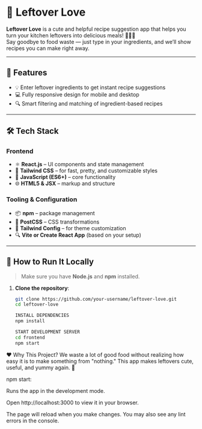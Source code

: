 # 🍓 Leftover Love

**Leftover Love** is a cute and helpful recipe suggestion app that helps you turn your kitchen leftovers into delicious meals! 🥕🍞🍅  
Say goodbye to food waste — just type in your ingredients, and we’ll show recipes you can make right away.

---

## 🌟 Features

- 💡 Enter leftover ingredients to get instant recipe suggestions
- 💻 Fully responsive design for mobile and desktop
- 🔍 Smart filtering and matching of ingredient-based recipes

---

## 🛠️ Tech Stack

### Frontend
- ⚛️ **React.js** – UI components and state management
- 🎨 **Tailwind CSS** – for fast, pretty, and customizable styles
- 🧠 **JavaScript (ES6+)** – core functionality
- 🌐 **HTML5 & JSX** – markup and structure

### Tooling & Configuration
- 📦 **npm** – package management
- 🔧 **PostCSS** – CSS transformations
- 📐 **Tailwind Config** – for theme customization
- 🔍 **Vite or Create React App** (based on your setup)

---

## 🚀 How to Run It Locally

> Make sure you have **Node.js** and **npm** installed.

1. **Clone the repository**:
   ```bash
   git clone https://github.com/your-username/leftover-love.git
   cd leftover-love

   INSTALL DEPENDENCIES
   npm install

   START DEVELOPMENT SERVER
   cd frontend
   npm start


❤️ Why This Project?
We waste a lot of good food without realizing how easy it is to make something from "nothing."
This app makes leftovers cute, useful, and yummy again. 🌸

npm start:


Runs the app in the development mode.


Open http://localhost:3000 to view it in your browser.

The page will reload when you make changes.
You may also see any lint errors in the console.
